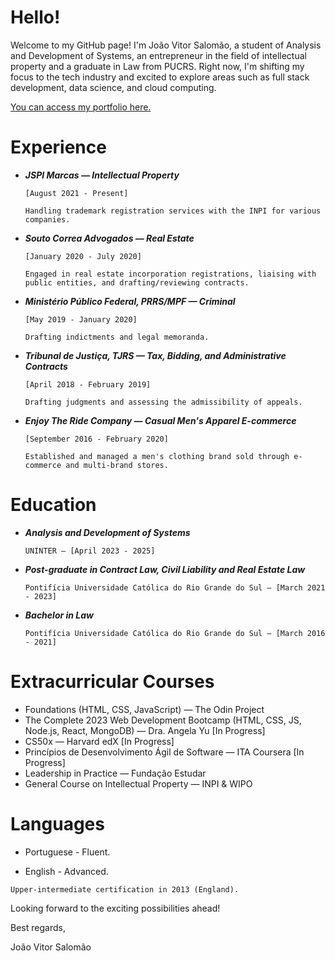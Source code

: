 # Hello!

Welcome to my GitHub page! I'm João Vitor Salomão, a student of Analysis and Development of Systems, an entrepreneur in the field of intellectual property and a graduate in Law from PUCRS. Right now, I'm shifting my focus to the tech industry and excited to explore areas such as full stack development, data science, and cloud computing.

<a href="https://jvsalomao.github.io/jvsalomao/index.html" target="_blank">You can access my portfolio here.</a>

# Experience

- <b><i>JSPI Marcas — Intellectual Property</i></b>

  `[August 2021 - Present]`

  `Handling trademark registration services with the INPI for various companies.`


- <b><i>Souto Correa Advogados — Real Estate</i></b>

  `[January 2020 - July 2020]`

  `Engaged in real estate incorporation registrations, liaising with public entities, and drafting/reviewing contracts.`

- <b><i>Ministério Público Federal, PRRS/MPF — Criminal</i></b>

  `[May 2019 - January 2020]`

  `Drafting indictments and legal memoranda.`

- <b><i>Tribunal de Justiça, TJRS — Tax, Bidding, and Administrative Contracts</i></b>

  `[April 2018 - February 2019]`

  `Drafting judgments and assessing the admissibility of appeals.`

- <b><i>Enjoy The Ride Company — Casual Men's Apparel E-commerce</i></b>

  `[September 2016 - February 2020]`
  
  `Established and managed a men's clothing brand sold through e-commerce and multi-brand stores.`

# Education

- <b><i>Analysis and Development of Systems</i></b>

  `UNINTER — [April 2023 - 2025]`

- <b><i>Post-graduate in Contract Law, Civil Liability and Real Estate Law</i></b>

  `Pontifícia Universidade Católica do Rio Grande do Sul — [March 2021 - 2023]`

- <b><i>Bachelor in Law</i></b>

  `Pontifícia Universidade Católica do Rio Grande do Sul — [March 2016 - 2021]`

# Extracurricular Courses

- Foundations (HTML, CSS, JavaScript) — The Odin Project
- The Complete 2023 Web Development Bootcamp (HTML, CSS, JS, Node.js, React, MongoDB) — Dra. Angela Yu [In Progress]
- CS50x — Harvard edX [In Progress]
- Princípios de Desenvolvimento Ágil de Software — ITA Coursera [In Progress]
- Leadership in Practice — Fundação Estudar
- General Course on Intellectual Property — INPI & WIPO

# Languages

- Portuguese - Fluent.

- English - Advanced.
  
`Upper-intermediate certification in 2013 (England).`

Looking forward to the exciting possibilities ahead!

Best regards,

João Vitor Salomão
